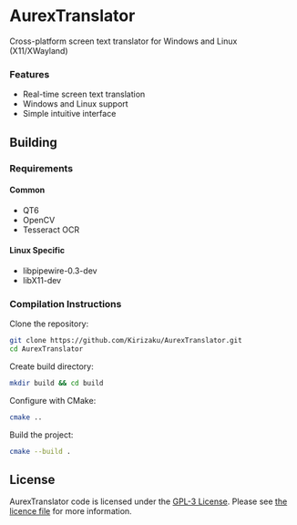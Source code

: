 # AurexTranslator
Cross-platform screen text translator for Windows and Linux (X11/XWayland)

### Features

- Real-time screen text translation
- Windows and Linux support
- Simple intuitive interface

## Building
### Requirements
#### Common
- QT6
- OpenCV
- Tesseract OCR
#### Linux Specific
- libpipewire-0.3-dev
- libX11-dev

### Compilation Instructions
Clone the repository:
```bash
git clone https://github.com/Kirizaku/AurexTranslator.git
cd AurexTranslator
```

Create build directory:
```bash
mkdir build && cd build
```
Configure with CMake:
```bash
cmake ..
```
Build the project:
```bash
cmake --build .
```

## License
AurexTranslator code is licensed under the [GPL-3 License](https://www.gnu.org/licenses/gpl-3.0.html). 
Please see [the licence file](https://github.com/Kirizaku/AurexTranslator/blob/main/LICENSE) for more information.
